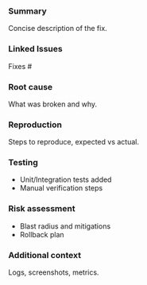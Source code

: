 ### Summary
Concise description of the fix.

### Linked Issues
Fixes #

### Root cause
What was broken and why.

### Reproduction
Steps to reproduce, expected vs actual.

### Testing
- Unit/Integration tests added
- Manual verification steps

### Risk assessment
- Blast radius and mitigations
- Rollback plan

### Additional context
Logs, screenshots, metrics.

